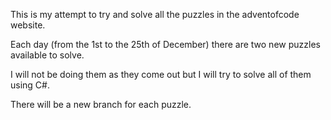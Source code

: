 This is my attempt to try and solve all the puzzles in the adventofcode website.

Each day (from the 1st to the 25th of December) there are two new puzzles available to solve.

I will not be doing them as they come out but I will try to solve all of them using C#.

There will be a new branch for each puzzle.
